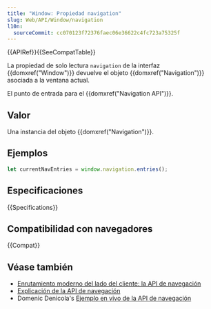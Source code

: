 ```yaml
---
title: "Window: Propiedad navigation"
slug: Web/API/Window/navigation
l10n:
  sourceCommit: cc070123f72376faec06e36622c4fc723a75325f
---
```


{{APIRef}}{{SeeCompatTable}}

La propiedad de solo lectura `navigation` de la interfaz {{domxref("Window")}} devuelve el objeto {{domxref("Navigation")}} asociada a la ventana actual.

El punto de entrada para el {{domxref("Navigation API")}}.

## Valor

Una instancia del objeto {{domxref("Navigation")}}.

## Ejemplos

```js
let currentNavEntries = window.navigation.entries();
```

## Especificaciones

{{Specifications}}

## Compatibilidad con navegadores

{{Compat}}

## Véase también

- [Enrutamiento moderno del lado del cliente: la API de navegación](https://developer.chrome.com/docs/web-platform/navigation-api/)
- [Explicación de la API de navegación](https://github.com/WICG/navigation-api/blob/main/README.md)
- Domenic Denicola's [Ejemplo en vivo de la API de navegación](https://gigantic-honored-octagon.glitch.me/)
